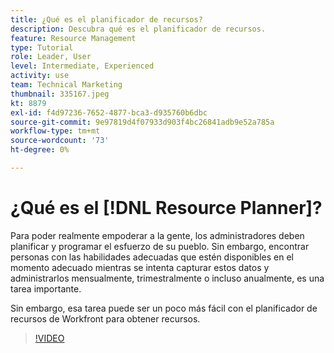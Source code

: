 ```yaml
---
title: ¿Qué es el planificador de recursos?
description: Descubra qué es el planificador de recursos.
feature: Resource Management
type: Tutorial
role: Leader, User
level: Intermediate, Experienced
activity: use
team: Technical Marketing
thumbnail: 335167.jpeg
kt: 8879
exl-id: f4d97236-7652-4877-bca3-d935760b6dbc
source-git-commit: 9e97819d4f07933d903f4bc26841adb9e52a785a
workflow-type: tm+mt
source-wordcount: '73'
ht-degree: 0%

---
```


# ¿Qué es el [!DNL Resource Planner]?

Para poder realmente empoderar a la gente, los administradores deben planificar y programar el esfuerzo de su pueblo. Sin embargo, encontrar personas con las habilidades adecuadas que estén disponibles en el momento adecuado mientras se intenta capturar estos datos y administrarlos mensualmente, trimestralmente o incluso anualmente, es una tarea importante.

Sin embargo, esa tarea puede ser un poco más fácil con el planificador de recursos de Workfront para obtener recursos.


>[!VIDEO](https://video.tv.adobe.com/v/335167/?quality=12)
